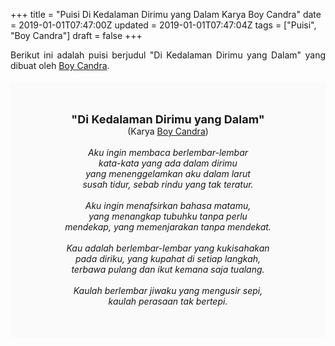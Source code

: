 +++
title = "Puisi Di Kedalaman Dirimu yang Dalam Karya Boy Candra"
date = 2019-01-01T07:47:00Z
updated = 2019-01-01T07:47:04Z
tags = ["Puisi", "Boy Candra"]
draft = false
+++

<div dir="ltr" style="text-align: left;" trbidi="on"><div style="text-align: justify;">Berikut ini adalah puisi berjudul "Di Kedalaman Dirimu yang Dalam" yang dibuat oleh <a href="https://www.idntimes.com/life/inspiration/fajar-laksmita-dewi/8-quotes-romantis-boy-candra-1/full" target="_blank">Boy Candra</a>. </div><br /><div style="background: #FAFAFA; font-size: 14px; height: auto; margin: 0 auto; padding: 50px; text-align: center; width: auto;"><span style="font-size: 18px;"><b>"Di Kedalaman Dirimu yang Dalam"</b></span><br />(Karya <a href="https://www.sekata.web.id/tags/boy-candra" target="_blank">Boy Candra</a>)<br /><br /><i>Aku ingin membaca berlembar-lembar<br />kata-kata yang ada dalam dirimu<br />yang menenggelamkan aku dalam larut<br />susah tidur, sebab rindu yang tak teratur.<br /><br />Aku ingin menafsirkan bahasa matamu,<br />yang menangkap tubuhku tanpa perlu<br />mendekap, yang memenjarakan tanpa mendekat.<br /><br />Kau adalah berlembar-lembar yang kukisahakan<br />pada diriku, yang kupahat di setiap langkah,<br />terbawa pulang dan ikut kemana saja tualang.<br /><br />Kaulah berlembar jiwaku yang mengusir sepi,<br />kaulah perasaan tak bertepi.</i></div></div>
